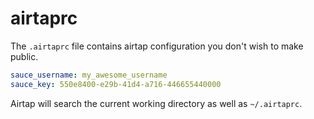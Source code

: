 # airtaprc

The `.airtaprc` file contains airtap configuration you don't wish to make public.

```yaml
sauce_username: my_awesome_username
sauce_key: 550e8400-e29b-41d4-a716-446655440000
```

Airtap will search the current working directory as well as `~/.airtaprc`.
